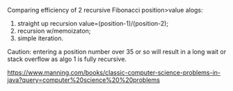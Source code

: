 Comparing efficiency of 2 recursive Fibonacci position>value alogs:
1. straight up recursion value=(position-1)/(position-2);
2. recursion w/memoizaton;
3. simple iteration.

Caution: entering a position number over 35 or so will result in a long wait or stack overflow as algo 1 is fully recursive.

https://www.manning.com/books/classic-computer-science-problems-in-java?query=computer%20science%20%20problems

